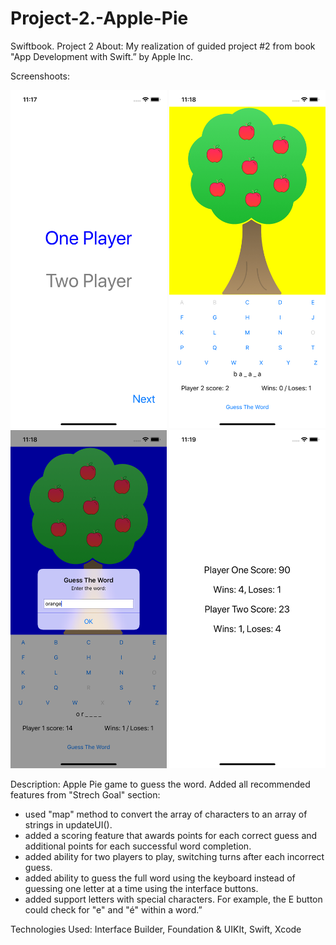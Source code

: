 # Project-2.-Apple-Pie
Swiftbook. Project 2
About: My realization of guided project #2 from book "App Development with Swift.” by Apple Inc.

Screenshoots:
<p align="center">
  <img src="https://github.com/soadap/Project-2.-Apple-Pie/blob/master/Screenshoots/screenshoot1.png?raw=true" width="250" title="ss1">
  <img src="https://github.com/soadap/Project-2.-Apple-Pie/blob/master/Screenshoots/screenshoot2.png?raw=true" width="250" title="ss2">
  <img src="https://github.com/soadap/Project-2.-Apple-Pie/blob/master/Screenshoots/screenshoot3.png?raw=true" width="250" title="ss3">
  <img src="https://github.com/soadap/Project-2.-Apple-Pie/blob/master/Screenshoots/screenshoot4.png?raw=true" width="250" title="ss4">
</p>

Description: Apple Pie game to guess the word.
Added all recommended features from "Strech Goal" section:

- used "map" method to convert the array of characters to an array of strings in updateUI().
- added a scoring feature that awards points for each correct guess and additional points for each successful word completion.
- added ability for two players to play, switching turns after each incorrect guess.
- added ability to guess the full word using the keyboard instead of guessing one letter at a time using the interface buttons.
- added support letters with special characters. For example, the E button could check for "e" and "é" within a word.”

Technologies Used: Interface Builder, Foundation & UIKIt, Swift, Xcode
